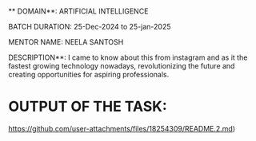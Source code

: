 # 
** DOMAIN**: ARTIFICIAL INTELLIGENCE

BATCH DURATION: 25-Dec-2024 to 25-jan-2025

MENTOR NAME: NEELA SANTOSH

DESCRIPTION**: I came to know about this from instagram and as it the fastest growing technology nowadays, revolutionizing the future and creating opportunities for aspiring professionals.
# OUTPUT OF THE TASK: 
https://github.com/user-attachments/files/18254309/README.2.md)
